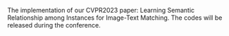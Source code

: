 The implementation of our CVPR2023 paper: Learning Semantic Relationship among Instances for Image-Text Matching. The codes will be released during the conference.
